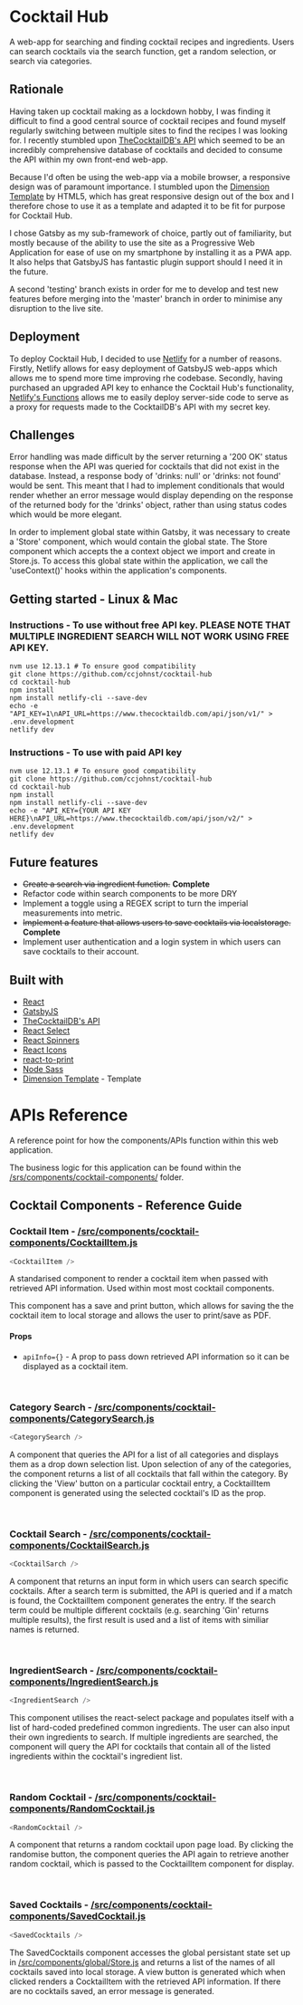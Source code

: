 # Cocktail Hub

A web-app for searching and finding cocktail recipes and ingredients. Users can search cocktails via the search function, get a random selection, or search via categories.

## Rationale

Having taken up cocktail making as a lockdown hobby, I was finding it difficult to find a good central source of cocktail recipes and found myself regularly switching between multiple sites to find the recipes I was looking for. I recently stumbled upon [TheCocktailDB's API](https://www.thecocktaildb.com/api.php) which seemed to be an incredibly comprehensive database of cocktails and decided to consume the API within my own front-end web-app.

Because I'd often be using the web-app via a mobile browser, a responsive design was of paramount importance. I stumbled upon the [Dimension Template](https://html5up.net/) by HTML5, which has great responsive design out of the box and I therefore chose to use it as a template and adapted it to be fit for purpose for Cocktail Hub.

I chose Gatsby as my sub-framework of choice, partly out of familiarity, but mostly because of the ability to use the site as a Progressive Web Application for ease of use on my smartphone by installing it as a PWA app. It also helps that GatsbyJS has fantastic plugin support should I need it in the future.

A second 'testing' branch exists in order for me to develop and test new features before merging into the 'master' branch in order to minimise any disruption to the live site.

## Deployment

To deploy Cocktail Hub, I decided to use [Netlify](https://www.netlify.com/) for a number of reasons. Firstly, Netlify allows for easy deployment of GatsbyJS web-apps which allows me to spend more time improving rhe codebase. Secondly, having purchased an upgraded API key to enhance the Cocktail Hub's functionality, [Netlify's Functions](https://www.netlify.com/products/functions/) allows me to easily deploy server-side code to serve as a proxy for requests made to the CocktailDB's API with my secret key.

## Challenges

Error handling was made difficult by the server returning a '200 OK' status response when the API was queried for cocktails that did not exist in the database. Instead, a response body of 'drinks: null' or 'drinks: not found' would be sent. This meant that I had to implement conditionals that would render whether an error message would display depending on the response of the returned body for the 'drinks' object, rather than using status codes which would be more elegant.

In order to implement global state within Gatsby, it was necessary to create a 'Store' component, which would contain the global state. The Store component which accepts the a context object we import and create in Store.js. To access this global state within the application, we call the 'useContext()' hooks within the application's components.

## Getting started - Linux & Mac

### Instructions - To use without free API key. PLEASE NOTE THAT MULTIPLE INGREDIENT SEARCH WILL NOT WORK USING FREE API KEY.

```
nvm use 12.13.1 # To ensure good compatibility
git clone https://github.com/ccjohnst/cocktail-hub
cd cocktail-hub
npm install
npm install netlify-cli --save-dev
echo -e "API_KEY=1\nAPI_URL=https://www.thecocktaildb.com/api/json/v1/" > .env.development
netlify dev
```

### Instructions - To use with paid API key

```
nvm use 12.13.1 # To ensure good compatibility
git clone https://github.com/ccjohnst/cocktail-hub
cd cocktail-hub
npm install
npm install netlify-cli --save-dev
echo -e "API_KEY={YOUR API KEY HERE}\nAPI_URL=https://www.thecocktaildb.com/api/json/v2/" > .env.development
netlify dev
```

## Future features

- ~~Create a search via ingredient function.~~ **Complete**
- Refactor code within search components to be more DRY
- Implement a toggle using a REGEX script to turn the imperial measurements into metric.
- ~~Implement a feature that allows users to save cocktails via localstorage.~~ **Complete**
- Implement user authentication and a login system in which users can save cocktails to their account.

## Built with

- [React](https://reactjs.org/)
- [GatsbyJS](https://www.gatsbyjs.com/)
- [TheCocktailDB's API](https://www.thecocktaildb.com/api.php)
- [React Select](https://react-select.com/home)
- [React Spinners](https://www.npmjs.com/package/react-spinners)
- [React Icons](https://react-icons.github.io/react-icons/)
- [react-to-print](https://www.npmjs.com/package/react-to-print)
- [Node Sass](https://www.npmjs.com/package/node-sass)
- [Dimension Template](https://html5up.net/) - Template

# APIs Reference

A reference point for how the components/APIs function within this web application.

The business logic for this application can be found within the [/srs/components/cocktail-components/](/src/components/cocktail-components/) folder.

## Cocktail Components - Reference Guide

### Cocktail Item - [/src/components/cocktail-components/CocktailItem.js](/src/components/cocktail-components/CocktailItem.js)

```js
<CocktailItem />
```

A standarised component to render a cocktail item when passed with retrieved API information. Used within most most cocktail components.

This component has a save and print button, which allows for saving the the cocktail item to local storage and allows the user to print/save as PDF.

#### Props

- `apiInfo={}` - A prop to pass down retrieved API information so it can be displayed as a cocktail item.

<br>

### Category Search - [/src/components/cocktail-components/CategorySearch.js](/src/components/cocktail-components/CategorySearch.js)

```js
<CategorySearch />
```

A component that queries the API for a list of all categories and displays them as a drop down selection list. Upon selection of any of the categories, the component returns a list of all cocktails that fall within the category. By clicking the 'View' button on a particular cocktail entry, a CocktailItem component is generated using the selected cocktail's ID as the prop.

<br>

### Cocktail Search - [/src/components/cocktail-components/CocktailSearch.js](/src/components/cocktail-components/CocktailSearch.js)

```js
<CocktailSarch />
```

A component that returns an input form in which users can search specific cocktails. After a search term is submitted, the API is queried and if a match is found, the CocktailItem component generates the entry. If the search term could be multiple different cocktails (e.g. searching 'Gin' returns multiple results), the first result is used and a list of items with similiar names is returned.

<br>

### IngredientSearch - [/src/components/cocktail-components/IngredientSearch.js](/src/components/cocktail-components/IngredientSearch.js)

```js
<IngredientSearch />
```

This component utilises the react-select package and populates itself with a list of hard-coded predefined common ingredients. The user can also input their own ingredients to search. If multiple ingredients are searched, the component will query the API for cocktails that contain all of the listed ingredients within the cocktail's ingredient list.

<br>

### Random Cocktail - [/src/components/cocktail-components/RandomCocktail.js](/src/components/cocktail-components/RandomCocktail.js)

```js
<RandomCocktail />
```

A component that returns a random cocktail upon page load. By clicking the randomise button, the component queries the API again to retrieve another random cocktail, which is passed to the CocktailItem component for display.

<br>

### Saved Cocktails - [/src/components/cocktail-components/SavedCocktail.js](/src/components/cocktail-components/SavedCocktail.js)

```js
<SavedCocktails />
```

The SavedCocktails component accesses the global persistant state set up in [/src/components/global/Store.js](/src/components/global/Sotre.js) and returns a list of the names of all cocktails saved into local storage. A view button is generated which when clicked renders a CocktailItem with the retrieved API information. If there are no cocktails saved, an error message is generated.

<br>
